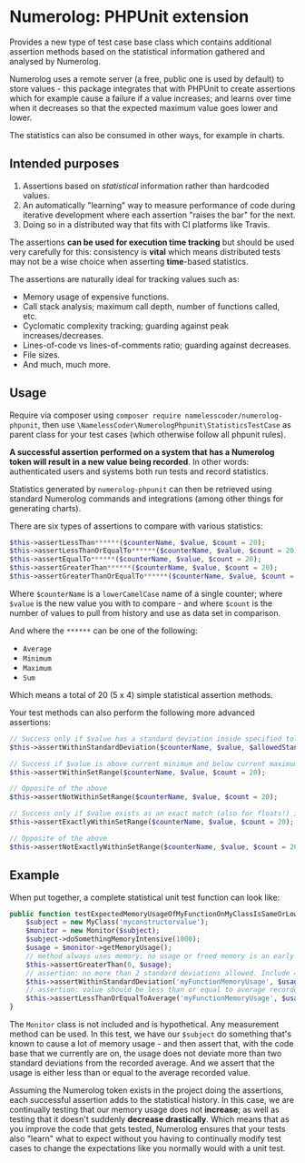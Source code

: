 Numerolog: PHPUnit extension
============================

Provides a new type of test case base class which contains additional assertion
methods based on the statistical information gathered and analysed by Numerolog.

Numerolog uses a remote server (a free, public one is used by default) to store
values - this package integrates that with PHPUnit to create assertions which
for example cause a failure if a value increases; and learns over time when it
decreases so that the expected maximum value goes lower and lower.

The statistics can also be consumed in other ways, for example in charts.

Intended purposes
-----------------

1. Assertions based on *statistical* information rather than hardcoded values.
2. An automatically "learning" way to measure performance of code during
   iterative development where each assertion "raises the bar" for the next.
3. Doing so in a distributed way that fits with CI platforms like Travis.

The assertions **can be used for execution time tracking** but should be used
very carefully for this: consistency is **vital** which means distributed tests
may not be a wise choice when asserting **time**-based statistics.

The assertions are naturally ideal for tracking values such as:

* Memory usage of expensive functions.
* Call stack analysis; maximum call depth, number of functions called, etc.
* Cyclomatic complexity tracking; guarding against peak increases/decreases.
* Lines-of-code vs lines-of-comments ratio; guarding against decreases.
* File sizes.
* And much, much more.

Usage
-----

Require via composer using `composer require namelesscoder/numerolog-phpunit`,
then use `\NamelessCoder\NumerologPhpunit\StatisticsTestCase` as parent class
for your test cases (which otherwise follow all phpunit rules).

**A successful assertion performed on a system that has a Numerolog token will
result in a new value being recorded**. In other words: authenticated users and
systems both run tests and record statistics.

Statistics generated by `numerolog-phpunit` can then be retrieved using standard
Numerolog commands and integrations (among other things for generating charts).

There are six types of assertions to compare with various statistics:

```php
$this->assertLessThan******($counterName, $value, $count = 20);
$this->assertLessThanOrEqualTo******($counterName, $value, $count = 20);
$this->assertEqualTo******($counterName, $value, $count = 20);
$this->assertGreaterThan******($counterName, $value, $count = 20);
$this->assertGreaterThanOrEqualTo******($counterName, $value, $count = 20);
```

Where `$counterName` is a `lowerCamelCase` name of a single counter; where
`$value` is the new value you with to compare - and where `$count` is the number
of values to pull from history and use as data set in comparison.

And where the `******` can be one of the following:

* `Average`
* `Minimum`
* `Maximum`
* `Sum`

Which means a total of 20 (5 x 4) simple statistical assertion methods.

Your test methods can also perform the following more advanced assertions:

```php
// Success only if $value has a standard deviation inside specified tolerance:
$this->assertWithinStandardDeviation($counterName, $value, $allowedStandardDeviation = 1, $count = 20);

// Success if $value is above current minimum and below current maximum:
$this->assertWithinSetRange($counterName, $value, $count = 20);

// Opposite of the above
$this->assertNotWithinSetRange($counterName, $value, $count = 20);

// Success only if $value exists as an exact match (also for floats!) in set:
$this->assertExactlyWithinSetRange($counterName, $value, $count = 20);

// Opposite of the above
$this->assertNotExactlyWithinSetRange($counterName, $value, $count = 20);
```

Example
-------

When put together, a complete statistical unit test function can look like:

```php
public function testExpectedMemoryUsageOfMyFunctionOnMyClassIsSameOrLower() {
	$subject = new MyClass('myconstructorvalue');
	$monitor = new Monitor($subject);
	$subject->doSomethingMemoryIntensive(1000);
	$usage = $monitor->getMemoryUsage();
	// method always uses memory; no usage or freed memory is an early failure:
	$this->assertGreaterThan(0, $usage);
	// assertion: no more than 2 standard deviations allowed. Include 40 values in set:
	$this->assertWithinStandardDeviation('myFunctionMemoryUsage', $usage, 2, 40);
	// assertion: value should be less than or equal to average recorded usage:
	$this->assertLessThanOrEqualToAverage('myFunctionMemoryUsage', $usage, 40);
}
```

The `Monitor` class is not included and is hypothetical. Any measurement method
can be used. In this test, we have our `$subject` do something that's known to
cause a lot of memory usage - and then assert that, with the code base that we
currently are on, the usage does not deviate more than two standard deviations
from the recorded average. And we assert that the usage is either less than or
equal to the average recorded value.

Assuming the Numerolog token exists in the project doing the assertions, each
successful assertion adds to the statistical history. In this case, we are
continually testing that our memory usage does not **increase**; as well as
testing that it doesn't suddenly **decrease drastically**. Which means that as
you improve the code that gets tested, Numerolog ensures that your tests also
"learn" what to expect without you having to continually modify test cases to
change the expectations like you normally would with a unit test.

